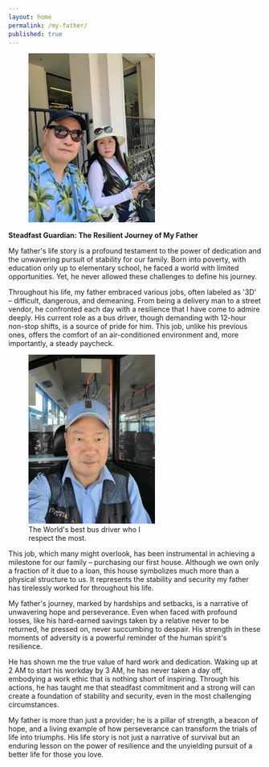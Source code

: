 ```yaml
---
layout: home
permalink: /my-father/
published: true
---
```


<figure style="width: 50%" class="align-center">
  <img src="/assets/images/father-1.jpg" alt="">
</figure>

**Steadfast Guardian: The Resilient Journey of My Father**

My father's life story is a profound testament to the power of dedication and the unwavering pursuit of stability for our family. Born into poverty, with education only up to elementary school, he faced a world with limited opportunities. Yet, he never allowed these challenges to define his journey.

Throughout his life, my father embraced various jobs, often labeled as '3D' – difficult, dangerous, and demeaning. From being a delivery man to a street vendor, he confronted each day with a resilience that I have come to admire deeply. His current role as a bus driver, though demanding with 12-hour non-stop shifts, is a source of pride for him. This job, unlike his previous ones, offers the comfort of an air-conditioned environment and, more importantly, a steady paycheck.

<figure style="width: 50%" class="align-center">
  <img src="/assets/images/father-2.jpg" alt="">
  <figcaption>The World's best bus driver who I respect the most.</figcaption>
</figure>


This job, which many might overlook, has been instrumental in achieving a milestone for our family – purchasing our first house. Although we own only a fraction of it due to a loan, this house symbolizes much more than a physical structure to us. It represents the stability and security my father has tirelessly worked for throughout his life.

My father's journey, marked by hardships and setbacks, is a narrative of unwavering hope and perseverance. Even when faced with profound losses, like his hard-earned savings taken by a relative never to be returned, he pressed on, never succumbing to despair. His strength in these moments of adversity is a powerful reminder of the human spirit's resilience.

He has shown me the true value of hard work and dedication. Waking up at 2 AM to start his workday by 3 AM, he has never taken a day off, embodying a work ethic that is nothing short of inspiring. Through his actions, he has taught me that steadfast commitment and a strong will can create a foundation of stability and security, even in the most challenging circumstances.

My father is more than just a provider; he is a pillar of strength, a beacon of hope, and a living example of how perseverance can transform the trials of life into triumphs. His life story is not just a narrative of survival but an enduring lesson on the power of resilience and the unyielding pursuit of a better life for those you love.
